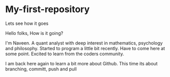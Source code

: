 # My-first-repository
Lets see how it goes

Hello folks, How is it going?

I'm Naveen. A quant analyst with deep interest in mathematics, psychology and philosophy. Started to program a little bit recently. Have to come here at some point. Excited to learn from the coders community.

I am back here again to learn a bit more about Github. This time its about branching, committ, push and pull
